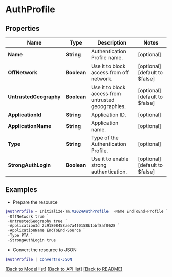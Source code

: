 # AuthProfile
## Properties

Name | Type | Description | Notes
------------ | ------------- | ------------- | -------------
**Name** | **String** | Authentication Profile name. | [optional] 
**OffNetwork** | **Boolean** | Use it to block access from off network. | [optional] [default to $false]
**UntrustedGeography** | **Boolean** | Use it to block access from untrusted geoographies. | [optional] [default to $false]
**ApplicationId** | **String** | Application ID. | [optional] 
**ApplicationName** | **String** | Application name. | [optional] 
**Type** | **String** | Type of the Authentication Profile. | [optional] 
**StrongAuthLogin** | **Boolean** | Use it to enable strong authentication. | [optional] [default to $false]

## Examples

- Prepare the resource
```powershell
$AuthProfile = Initialize-Tm.V2024AuthProfile  -Name EndToEnd-Profile `
 -OffNetwork true `
 -UntrustedGeography true `
 -ApplicationId 2c91808458ae7a4f0158b1bbf8af0628 `
 -ApplicationName EndToEnd-Source `
 -Type PTA `
 -StrongAuthLogin true
```

- Convert the resource to JSON
```powershell
$AuthProfile | ConvertTo-JSON
```

[[Back to Model list]](../README.md#documentation-for-models) [[Back to API list]](../README.md#documentation-for-api-endpoints) [[Back to README]](../README.md)

